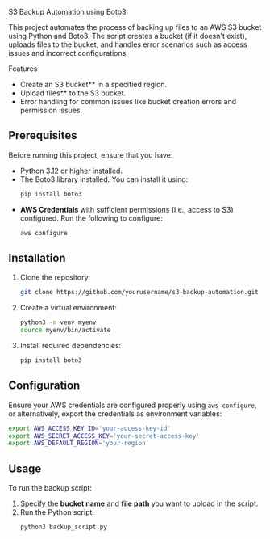S3 Backup Automation using Boto3

This project automates the process of backing up files to an AWS S3 bucket using Python and Boto3. The script creates a bucket (if it doesn't exist), uploads files to the bucket, and handles error scenarios such as access issues and incorrect configurations.

Features
- Create an S3 bucket** in a specified region.
- Upload files** to the S3 bucket.
- Error handling for common issues like bucket creation errors and permission issues.
  
## Prerequisites

Before running this project, ensure that you have:
- Python 3.12 or higher installed.
- The Boto3 library installed. You can install it using:
  ```bash
  pip install boto3
  ```
- **AWS Credentials** with sufficient permissions (i.e., access to S3) configured. Run the following to configure:
  ```bash
  aws configure
  ```

## Installation

1. Clone the repository:
   ```bash
   git clone https://github.com/yourusername/s3-backup-automation.git
   ```
   
2. Create a virtual environment:
   ```bash
   python3 -m venv myenv
   source myenv/bin/activate
   ```

3. Install required dependencies:
   ```bash
   pip install boto3
   ```

## Configuration

Ensure your AWS credentials are configured properly using `aws configure`, or alternatively, export the credentials as environment variables:

```bash
export AWS_ACCESS_KEY_ID='your-access-key-id'
export AWS_SECRET_ACCESS_KEY='your-secret-access-key'
export AWS_DEFAULT_REGION='your-region'
```

## Usage

To run the backup script:

1. Specify the **bucket name** and **file path** you want to upload in the script.
2. Run the Python script:
   ```bash
   python3 backup_script.py
   ```

